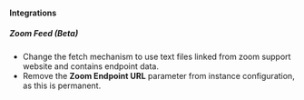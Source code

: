 #### Integrations
##### Zoom Feed (Beta)
- Change the fetch mechanism to use text files linked from zoom support website and contains endpoint data.
- Remove the **Zoom Endpoint URL** parameter from instance configuration, as this is permanent.  